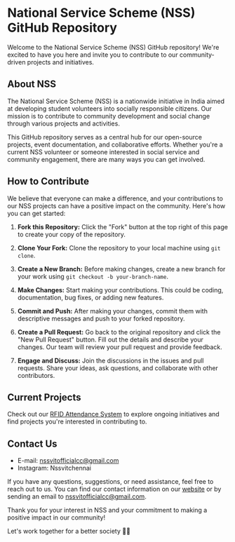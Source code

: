 # National Service Scheme (NSS) GitHub Repository

Welcome to the National Service Scheme (NSS) GitHub repository! We're excited to have you here and invite you to contribute to our community-driven projects and initiatives.

## About NSS

The National Service Scheme (NSS) is a nationwide initiative in India aimed at developing student volunteers into socially responsible citizens. Our mission is to contribute to community development and social change through various projects and activities.

This GitHub repository serves as a central hub for our open-source projects, event documentation, and collaborative efforts. Whether you're a current NSS volunteer or someone interested in social service and community engagement, there are many ways you can get involved.

## How to Contribute

We believe that everyone can make a difference, and your contributions to our NSS projects can have a positive impact on the community. Here's how you can get started:

1. **Fork this Repository:** Click the "Fork" button at the top right of this page to create your copy of the repository.

2. **Clone Your Fork:** Clone the repository to your local machine using `git clone`.

3. **Create a New Branch:** Before making changes, create a new branch for your work using `git checkout -b your-branch-name`.

4. **Make Changes:** Start making your contributions. This could be coding, documentation, bug fixes, or adding new features.

5. **Commit and Push:** After making your changes, commit them with descriptive messages and push to your forked repository.

6. **Create a Pull Request:** Go back to the original repository and click the "New Pull Request" button. Fill out the details and describe your changes. Our team will review your pull request and provide feedback.

7. **Engage and Discuss:** Join the discussions in the issues and pull requests. Share your ideas, ask questions, and collaborate with other contributors.

## Current Projects

Check out our [RFID Attendance System](https://github.com/NSSVitchennai/RFID-ATTENDANCE-nssvitc) to explore ongoing initiatives and find projects you're interested in contributing to.

## Contact Us
- E-mail: nssvitofficialcc@gmail.com
- Instagram: Nssvitchennai

If you have any questions, suggestions, or need assistance, feel free to reach out to us. You can find our contact information on our [website](https://nssvitchennai.netlify.app) or by sending an email to nssvitofficialcc@gmail.com.

Thank you for your interest in NSS and your commitment to making a positive impact in our community!

Let's work together for a better society 🌱🤝
